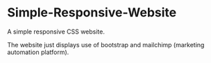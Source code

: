 # Simple-Responsive-Website
A simple responsive CSS website. 

The website just displays use of bootstrap and mailchimp (marketing automation platform). 
